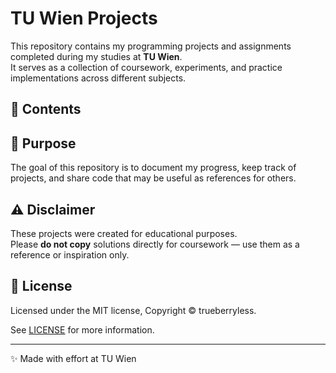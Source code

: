 # TU Wien Projects

This repository contains my programming projects and assignments completed during my studies at **TU Wien**.  
It serves as a collection of coursework, experiments, and practice implementations across different subjects.

## 📂 Contents

## 🎯 Purpose

The goal of this repository is to document my progress, keep track of projects, and share code that may be useful as references for others.

## ⚠️ Disclaimer

These projects were created for educational purposes.  
Please **do not copy** solutions directly for coursework — use them as a reference or inspiration only.

## 📜 License

Licensed under the MIT license, Copyright © trueberryless.

See [LICENSE](/LICENSE) for more information.

---

✨ Made with effort at TU Wien
